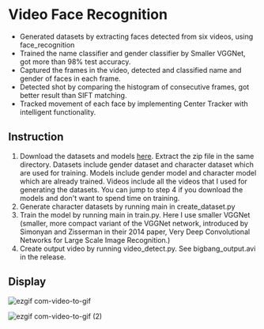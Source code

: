 ﻿# Video Face Recognition

* Generated datasets by extracting faces detected from six videos, using face\_recognition
* Trained the name classifier and gender classifier by Smaller VGGNet, got more than 98\% test accuracy.
* Captured the frames in the video, detected and classified name and gender of faces in each frame.
* Detected shot by comparing the histogram of consecutive frames, got better result than SIFT matching.
* Tracked movement of each face by implementing Center Tracker with intelligent functionality.

## Instruction
1. Download the datasets and models [here](https://github.com/kevinliang888/video-face-recognition/releases). Extract the zip file in the same directory. Datasets include gender dataset and character dataset which are used for training. Models include gender model and character model which are already trained. Videos include all the videos that I used for generating the datasets. You can jump to step 4 if you download the models and don't want to spend time on training.
2. Generate character datasets by running main in create_dataset.py
3. Train the model by running main in train.py. Here I use smaller VGGNet (smaller, more compact variant of the VGGNet network, introduced by Simonyan and Zisserman in their 2014 paper, Very Deep Convolutional Networks for Large Scale Image Recognition.)
4. Create output video by running video_detect.py. See bigbang_output.avi in the release.

## Display
![ezgif com-video-to-gif](https://user-images.githubusercontent.com/41521216/72198709-59884000-33ff-11ea-8766-e9c8eb175359.gif)

![ezgif com-video-to-gif (2)](https://user-images.githubusercontent.com/41521216/72198813-d2d46280-3400-11ea-87b8-d26ffd24d71f.gif)
